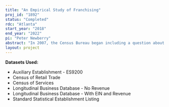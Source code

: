 ```yaml
---
title: "An Empirical Study of Franchising"
proj_id: "1892"
status: "Completed"
rdc: "Atlanta"
start_year: "2018"
end_year: "2022"
pi: "Peter Newberry"
abstract: "In 2007, the Census Bureau began including a question about franchise ownership for a broad range of sectors in the Economic Census. Our research combines the Census of Services (CSR) and the Census of Retail Trade (CRT) with data on the locations of quick-service food establishments to provide a comparison of the Census Bureau franchise data with a reliable outside data source. We also combine the Census Bureau data with information on numerous state franchise regulations. Using an establishment-level, two-stage regression model, we study the relationships between local market characteristics, state franchise laws, establishment franchise status, and outcomes. There are 16 U.S. states that prohibit franchisors from terminating franchisee contracts without “good cause” and 11 states that prohibit cancelation of contract renewal without “good cause.” We test the hypothesis that these laws impose costs of franchising to franchisors and will affect the prevalence of franchised establishments. Next, using information on total sales and employment from the CSR and CRT, we relate franchise status to outcomes, using state franchise regulations as an instrument for franchise status."
layout: project
---
```


**Datasets Used:**

  - Auxiliary Establishment - ES9200 
  - Census of Retail Trade 
  - Census of Services 
  - Longitudinal Business Database - No Revenue 
  - Longitudinal Business Database - With EIN and Revenue 
  - Standard Statistical Establishment Listing 

